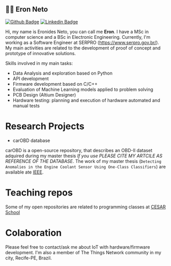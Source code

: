 ## :man_technologist: Eron Neto

[![Github Badge](https://img.shields.io/badge/-Github-000?style=flat-square&logo=Github&logoColor=white&link=https://github.com/eron93br)](https://github.com/eron93br)
[![Linkedin Badge](https://img.shields.io/badge/-LinkedIn-blue?style=flat-square&logo=Linkedin&logoColor=white&link=https://www.linkedin.com/in/eronides-da-silva-neto-195750a6/)](https://www.linkedin.com/in/eronides-da-silva-neto-195750a6/)


Hi, my name is Eronides Neto, you can call me **Eron**. I have a MSc in computer science and a BSc in Electronic Engineering. Currently, I'm working as a Software Engineer at SERPRO (https://www.serpro.gov.br/). My main activities are related to the development of proof of concept and prototype of innovative solutions.

Skills involved in my main tasks:

- Data Analysis and exploration based on Python
- API development
- Firmware development based on C/C++
- Evaluation of Machine Learning models applied to problem solving
- PCB Design (Altium Designer)
- Hardware testing: planning and execution of hardware automated and manual tests

# Research Projects 

- carOBD database

carOBD is a open-source repository, that describes an OBD-II dataset adquired during my master thesis *If you use PLEASE CITE MY ARTCILE AS REFERENCE OF THE DATABASE*. The work of my master thesis (`Detecting Anomalies in the Engine Coolant Sensor Using One-Class Classifiers`) are available ate [IEEE](https://ieeexplore.ieee.org/abstract/document/8891367).

# Teaching repos

Some of my open repositories are related to programming classes at [CESAR School](https://www.cesar.school/#)

# Colaboration 

Please feel free to contact/ask me about IoT with hardware/firmware development. I'm also a member of The Things Network community in my city, Recife-PE, Brazil. 

<!--
**eron93br/eron93br** is a ✨ _special_ ✨ repository because its `README.md` (this file) appears on your GitHub profile.

Here are some ideas to get you started:

- 🔭 I’m currently working on ...
- 🌱 I’m currently learning ...
- 👯 I’m looking to collaborate on ...
- 🤔 I’m looking for help with ...
- 💬 Ask me about ...
- 📫 How to reach me: ...
- 😄 Pronouns: ...
- ⚡ Fun fact: ...
-->
